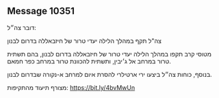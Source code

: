 ## Message 10351

דובר צה״ל:

צה"ל תקף במהלך הלילה יעדי טרור של חיזבאללה בדרום לבנון

מטוסי קרב תקפו במהלך הלילה יעדי טרור של חיזבאללה בדרום לבנון, בהם תשתית טרור במרחב אל ג׳יבין, ותשתית להכוונת טרור במרחב כפר חמאם. 

בנוסף, כוחות צה״ל ביצעו ירי ארטילרי להסרת איום למרחב א-נקורה שבדרום לבנון.

מצורף תיעוד מהתקיפות: https://bit.ly/4bvMwUn

